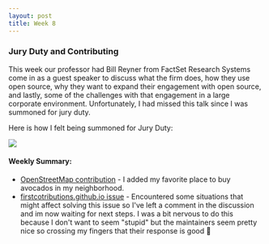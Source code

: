 ```yaml
---
layout: post 
title: Week 8
---
```


### Jury Duty and Contributing 

This week our professor had Bill Reyner from FactSet Research Systems come in as a guest speaker to  discuss what the firm does, how they use open source, why they want to expand their engagement with open source, and lastly, some of the challenges with that engagement in a large corporate environment. Unfortunately, I had missed this talk since I was summoned for jury duty.

Here is how I felt being summoned for Jury Duty:


![](https://i.giphy.com/media/X3spHeT4PlfoI/giphy.webp)


#### Weekly Summary:

- [OpenStreetMap contribution](https://www.openstreetmap.org/changeset/75939331#map=19/40.61504/-73.98063) - I added my favorite place to buy avocados in my neighborhood.
- [firstcotributions.github.io issue](https://github.com/firstcontributions/firstcontributions.github.io/issues/78) - Encountered some situations that might affect solving this issue so I've left a comment in the discussion and im now waiting for next steps. I was a bit nervous to do this because I don't want to seem "stupid" but the maintainers seem pretty nice so crossing my fingers that their response is good :see_no_evil:
